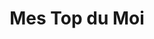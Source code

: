 ---
title: Mes Top du Moi
layout: collection
permalink: /tops/
collection: tops
entries_layout: list
---